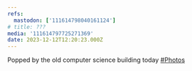 ```yaml
---
refs:
  mastodon: ['111614798040161124']
# title: ???
media: '111614797725271369'
date: 2023-12-12T12:20:23.000Z
---
```


<!-- remove hashtag ? -->

<p>Popped by the old computer science building today
  <a href="https://hyem.tech/tags/Photos" class="mention hashtag" rel="tag">#<span>Photos</span></a>
</p>

<!-- what to do with replies ??? -->
